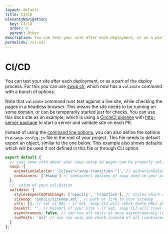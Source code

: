 ```yaml
---
layout: default
title: CI/CD
eleventyNavigation:
  key: CI/CD
  order: 9
  parent: Other
description: You can test your site after each deployment, or as a part of the deploy process
permalink: /ci-cd/
---
```


# CI/CD

You can test your site after each deployment, or as a part of the deploy process.
For this you can use [swup cli](/cli/), which now has a `validate` command with a bunch of options.

Note that `validate` command runs test against a live site, while checking the pages in a headless browser.
This means the site needs to be running on some domain, or can be temporarily started just for checks.
You can use this docs site as an example, which is using a [CircleCI pipeline](https://github.com/swup/docs/blob/master/.circleci/config.yml) with [http-server package](https://github.com/swup/docs/blob/master/package.json#L20) to start a server and validate site on each PR.

Instead of using the [command line options](/cli/), you can also define the options in a `swup.config.js` file in the root of your project.
This file needs to default export an object, similar to the one below.
This example also shows defaults which will be used if not defined in this file or through CLI option.

```javascript
export default {
  // just some info about your swup setup so pages can be properly validated
  swup: {
    animationSelector: '[class*="swup-transition-"]', // animationSelector options of swup used in your project
    containers: ['#swup'] // containers options of swup used in your project
  },
  //  setup of your validation
  validate: {
    stylesExpectedToChange: ['opacity', 'transform'], // styles which are animated on your animated elements (checks that at least one is changed during transition)
    sitemap: 'public/sitemap.xml', // path or link to your sitemap
    urls: [], // set of URL - if set, swup CLI will check these URLs only (alternative to sitemap)
    baseUrl: '', // baseUrl of your site - if set, swup CLI will crawl the site for you, so you don't need to define URL manually (not referenced pages like 404 won't be checked)
    asynchronous: false, // can run all tests at once asynchronously (way faster, but might cause problems)
    runTests: 'all' // can run only one check instead of all (containers, transition-duration, transition-styles)
  }
};
```
